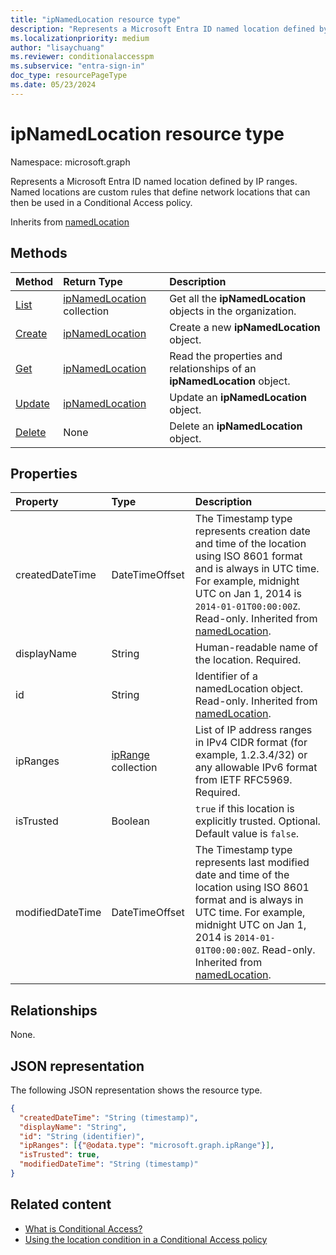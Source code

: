 ```yaml
---
title: "ipNamedLocation resource type"
description: "Represents a Microsoft Entra ID named location defined by IP ranges. Named locations are custom rules that define network locations that can then be used in a Conditional Access policy."
ms.localizationpriority: medium
author: "lisaychuang"
ms.reviewer: conditionalaccesspm
ms.subservice: "entra-sign-in"
doc_type: resourcePageType
ms.date: 05/23/2024
---
```


# ipNamedLocation resource type

Namespace: microsoft.graph

Represents a Microsoft Entra ID named location defined by IP ranges. Named locations are custom rules that define network locations that can then be used in a Conditional Access policy.

Inherits from [namedLocation](../resources/namedLocation.md)

## Methods

| Method       | Return Type | Description |
|:-------------|:------------|:------------|
| [List](../api/conditionalaccessroot-list-namedlocations.md) | [ipNamedLocation](ipNamedLocation.md) collection | Get all the **ipNamedLocation** objects in the organization. |
| [Create](../api/conditionalaccessroot-post-namedlocations.md) | [ipNamedLocation](ipNamedLocation.md) | Create a new **ipNamedLocation** object. |
| [Get](../api/ipnamedlocation-get.md) | [ipNamedLocation](ipnamedlocation.md) | Read the properties and relationships of an **ipNamedLocation** object. |
| [Update](../api/ipnamedlocation-update.md) | [ipNamedLocation](ipnamedlocation.md) | Update an **ipNamedLocation** object. |
| [Delete](../api/ipnamedlocation-delete.md) | None | Delete an **ipNamedLocation** object. |

## Properties

| Property     | Type        | Description |
|:-------------|:------------|:------------|
|createdDateTime|DateTimeOffset|The Timestamp type represents creation date and time of the location using ISO 8601 format and is always in UTC time. For example, midnight UTC on Jan 1, 2014 is `2014-01-01T00:00:00Z`. Read-only. Inherited from [namedLocation](../resources/namedLocation.md).|
|displayName|String|Human-readable name of the location. Required.|
|id|String|Identifier of a namedLocation object. Read-only. Inherited from [namedLocation](../resources/namedLocation.md).|
|ipRanges|[ipRange](iprange.md) collection|List of IP address ranges in IPv4 CIDR format (for example, 1.2.3.4/32) or any allowable IPv6 format from IETF RFC5969. Required.|
|isTrusted|Boolean|`true` if this location is explicitly trusted. Optional. Default value is `false`.|
|modifiedDateTime|DateTimeOffset|The Timestamp type represents last modified date and time of the location using ISO 8601 format and is always in UTC time. For example, midnight UTC on Jan 1, 2014 is `2014-01-01T00:00:00Z`. Read-only. Inherited from [namedLocation](../resources/namedLocation.md).|

## Relationships

None.

## JSON representation

The following JSON representation shows the resource type.

<!-- {
  "blockType": "resource",
  "optionalProperties": [

  ],
  "@odata.type": "microsoft.graph.ipNamedLocation"
}-->

```json
{
  "createdDateTime": "String (timestamp)",
  "displayName": "String",
  "id": "String (identifier)",
  "ipRanges": [{"@odata.type": "microsoft.graph.ipRange"}],
  "isTrusted": true,
  "modifiedDateTime": "String (timestamp)"
}
```

## Related content

+ [What is Conditional Access?](/azure/active-directory/conditional-access/overview)
+ [Using the location condition in a Conditional Access policy](/azure/active-directory/conditional-access/location-condition)


<!-- uuid: 16cd6b66-4b1a-43a1-adaf-3a886856ed98
2019-02-04 14:57:30 UTC -->
<!-- {
  "type": "#page.annotation",
  "description": "ipNamedLocation resource",
  "keywords": "",
  "section": "documentation",
  "tocPath": ""
}-->
